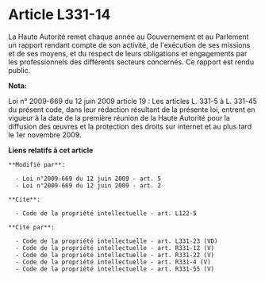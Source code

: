 # Article L331-14

La Haute Autorité remet chaque année au Gouvernement et au Parlement un rapport rendant compte de son activité, de
l'exécution de ses missions et de ses moyens, et du respect de leurs obligations et engagements par les professionnels des
différents secteurs concernés. Ce rapport est rendu public.

**Nota:**

Loi n° 2009-669 du 12 juin 2009 article 19 : Les articles L. 331-5 à L. 331-45 du présent code, dans leur rédaction résultant
de la présente loi, entrent en vigueur à la date de la première réunion de la Haute Autorité pour la diffusion des œuvres et
la protection des droits sur internet et au plus tard le 1er novembre 2009.

**Liens relatifs à cet article**

	**Modifié par**:

	  - Loi n°2009-669 du 12 juin 2009 - art. 5
	  - Loi n°2009-669 du 12 juin 2009 - art. 2

	**Cite**:

	  - Code de la propriété intellectuelle - art. L122-5

	**Cité par**:

	  - Code de la propriété intellectuelle - art. L331-23 (VD)
	  - Code de la propriété intellectuelle - art. R331-12 (V)
	  - Code de la propriété intellectuelle - art. R331-22 (V)
	  - Code de la propriété intellectuelle - art. R331-4 (V)
	  - Code de la propriété intellectuelle - art. R331-55 (V)
